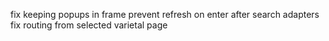 fix keeping popups in frame
prevent refresh on enter after search
adapters
fix routing from selected varietal page
